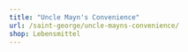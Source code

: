 ```yaml
---
title: "Uncle Mayn's Convenience"
url: /saint-george/uncle-mayns-convenience/
shop: Lebensmittel
---
```

